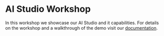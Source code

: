 # AI Studio Workshop

In this workshop we showcase our AI Studio and it capabilities. For details on the workshop and a walkthrough of the demo visit our [documentation](https://docs.duplocloud.com/aws-sa-ai-suite/agent-creation/demo-1-add-prebuilt-chat-agent).

